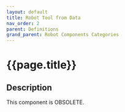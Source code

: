 ```yaml
---
layout: default
title: Robot Tool from Data
nav_order: 2
parent: Definitions
grand_parent: Robot Components Categories
---
```


# **{{page.title}}**

## **Description**

This component is OBSOLETE. 
